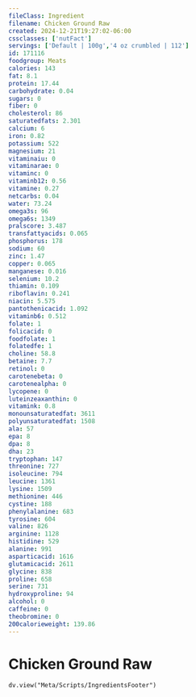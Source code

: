 ```yaml
---
fileClass: Ingredient
filename: Chicken Ground Raw
created: 2024-12-21T19:27:02-06:00
cssclasses: ['nutFact']
servings: ['Default | 100g','4 oz crumbled | 112']
id: 171116
foodgroup: Meats
calories: 143
fat: 8.1
protein: 17.44
carbohydrate: 0.04
sugars: 0
fiber: 0
cholesterol: 86
saturatedfats: 2.301
calcium: 6
iron: 0.82
potassium: 522
magnesium: 21
vitaminaiu: 0
vitaminarae: 0
vitaminc: 0
vitaminb12: 0.56
vitamine: 0.27
netcarbs: 0.04
water: 73.24
omega3s: 96
omega6s: 1349
pralscore: 3.487
transfattyacids: 0.065
phosphorus: 178
sodium: 60
zinc: 1.47
copper: 0.065
manganese: 0.016
selenium: 10.2
thiamin: 0.109
riboflavin: 0.241
niacin: 5.575
pantothenicacid: 1.092
vitaminb6: 0.512
folate: 1
folicacid: 0
foodfolate: 1
folatedfe: 1
choline: 58.8
betaine: 7.7
retinol: 0
carotenebeta: 0
carotenealpha: 0
lycopene: 0
luteinzeaxanthin: 0
vitamink: 0.8
monounsaturatedfat: 3611
polyunsaturatedfat: 1508
ala: 57
epa: 8
dpa: 8
dha: 23
tryptophan: 147
threonine: 727
isoleucine: 794
leucine: 1361
lysine: 1509
methionine: 446
cystine: 188
phenylalanine: 683
tyrosine: 604
valine: 826
arginine: 1128
histidine: 529
alanine: 991
asparticacid: 1616
glutamicacid: 2611
glycine: 838
proline: 658
serine: 731
hydroxyproline: 94
alcohol: 0
caffeine: 0
theobromine: 0
200calorieweight: 139.86
---
```


# Chicken Ground Raw

```dataviewjs
dv.view("Meta/Scripts/IngredientsFooter")
```